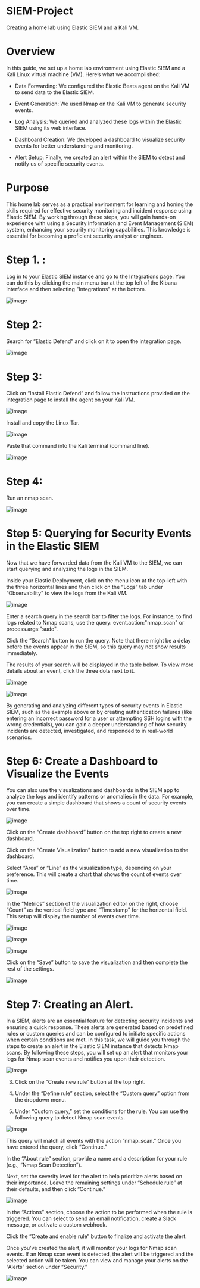 # SIEM-Project
Creating a home lab using Elastic SIEM and a Kali VM.

# Overview

In this guide, we set up a home lab environment using Elastic SIEM and a Kali Linux virtual machine (VM). Here’s what we accomplished:

 - Data Forwarding: We configured the Elastic Beats agent on the Kali VM to send data to the Elastic SIEM.

 - Event Generation: We used Nmap on the Kali VM to generate security events.

 - Log Analysis: We queried and analyzed these logs within the Elastic SIEM using its web interface.

 - Dashboard Creation: We developed a dashboard to visualize security events for better understanding and monitoring.

 - Alert Setup: Finally, we created an alert within the SIEM to detect and notify us of specific security events.

# Purpose

This home lab serves as a practical environment for learning and honing the skills required for effective security monitoring and incident response using Elastic SIEM. By working through these steps, you will gain hands-on experience with using a Security Information and Event Management (SIEM) system, enhancing your security monitoring capabilities. This knowledge is essential for becoming a proficient security analyst or engineer.


# Step 1. : 
Log in to your Elastic SIEM instance and go to the Integrations page. You can do this by clicking the main menu bar at the top left of the Kibana interface and then selecting "Integrations" at the bottom.

![image](https://github.com/user-attachments/assets/118844ca-1aa2-4f78-920b-54b489311569)

# Step 2:
Search for “Elastic Defend” and click on it to open the integration page.

![image](https://github.com/user-attachments/assets/6f999ef1-96df-4aa2-b790-92b638271dc1)

# Step 3:  
Click on “Install Elastic Defend” and follow the instructions provided on the integration page to install the agent on your Kali VM.

![image](https://github.com/user-attachments/assets/6a3f23a7-7847-405d-a84a-5991a0b11ae6)

Install and copy the Linux Tar.

![image](https://github.com/user-attachments/assets/09bbf6bd-3d7c-4128-b519-a3a519d3f3a0)

Paste that command into the Kali terminal (command line).

![image](https://github.com/user-attachments/assets/ae33ce30-d7f0-4c07-9feb-3d7237cfea44)

# Step 4:  
Run an nmap scan.

![image](https://github.com/user-attachments/assets/43c3c985-8a3e-4a63-9218-29953bfe52d7)

# Step 5: Querying for Security Events in the Elastic SIEM
Now that we have forwarded data from the Kali VM to the SIEM, we can start querying and analyzing the logs in the SIEM.

Inside your Elastic Deployment, click on the menu icon at the top-left with the three horizontal lines and then click on the “Logs” tab under “Observability” to view the logs from the Kali VM.

![image](https://github.com/user-attachments/assets/f34b9dd4-ddb2-49a1-8a7a-8b29c66ea43a)

Enter a search query in the search bar to filter the logs. For instance, to find logs related to Nmap scans, use the query: event.action:"nmap_scan" or process.args:"sudo".

Click the “Search” button to run the query. Note that there might be a delay before the events appear in the SIEM, so this query may not show results immediately.

The results of your search will be displayed in the table below. To view more details about an event, click the three dots next to it.

![image](https://github.com/user-attachments/assets/d90f4aff-1a17-487f-9f5e-61dfba798117)

![image](https://github.com/user-attachments/assets/f671d9cf-e5ec-4b67-a0cb-4a0ff80c94a9)

By generating and analyzing different types of security events in Elastic SIEM, such as the example above or by creating authentication failures (like entering an incorrect password for a user or attempting SSH logins with the wrong credentials), you can gain a deeper understanding of how security incidents are detected, investigated, and responded to in real-world scenarios.

# Step 6: Create a Dashboard to Visualize the Events
You can also use the visualizations and dashboards in the SIEM app to analyze the logs and identify patterns or anomalies in the data. For example, you can create a simple dashboard that shows a count of security events over time.

![image](https://github.com/user-attachments/assets/0ec0fd24-04ca-4d8e-b652-ea4ae24cd1d4)

Click on the “Create dashboard” button on the top right to create a new dashboard.

Click on the “Create Visualization” button to add a new visualization to the dashboard.

Select “Area” or “Line” as the visualization type, depending on your preference. This will create a chart that shows the count of events over time.

![image](https://github.com/user-attachments/assets/b50d771f-a4f9-4e69-bcaa-a976094bd1b9)

In the “Metrics” section of the visualization editor on the right, choose “Count” as the vertical field type and “Timestamp” for the horizontal field. This setup will display the number of events over time.

![image](https://github.com/user-attachments/assets/e02a1160-92fd-49dd-9f46-5015dbe52543)

![image](https://github.com/user-attachments/assets/8b13a601-25de-40bc-8172-12ade2b4ef18)

![image](https://github.com/user-attachments/assets/532f3c28-2360-447e-9974-9f2443af1bf8)

Click on the “Save” button to save the visualization and then complete the rest of the settings.

![image](https://github.com/user-attachments/assets/2d14569b-fee7-439c-b709-f60d07d0d809)

# Step 7: Creating an Alert.

In a SIEM, alerts are an essential feature for detecting security incidents and ensuring a quick response. These alerts are generated based on predefined rules or custom queries and can be configured to initiate specific actions when certain conditions are met. In this task, we will guide you through the steps to create an alert in the Elastic SIEM instance that detects Nmap scans. By following these steps, you will set up an alert that monitors your logs for Nmap scan events and notifies you upon their detection.

![image](https://github.com/user-attachments/assets/fbafd84a-857a-4d50-a9ee-a9b4e0d0ceb8)

3. Click on the “Create new rule” button at the top right.

4. Under the “Define rule” section, select the “Custom query” option from the dropdown menu.

5. Under “Custom query,” set the conditions for the rule. You can use the following query to detect Nmap scan events.

![image](https://github.com/user-attachments/assets/4dfa7956-b870-42b1-9346-f19209116034)

This query will match all events with the action “nmap_scan.” Once you have entered the query, click “Continue.”

In the “About rule” section, provide a name and a description for your rule (e.g., “Nmap Scan Detection”).

Next, set the severity level for the alert to help prioritize alerts based on their importance. Leave the remaining settings under “Schedule rule” at their defaults, and then click “Continue.”

![image](https://github.com/user-attachments/assets/84608ad7-9875-4029-b541-e804837a28d4)

In the “Actions” section, choose the action to be performed when the rule is triggered. You can select to send an email notification, create a Slack message, or activate a custom webhook.

Click the “Create and enable rule” button to finalize and activate the alert.

Once you’ve created the alert, it will monitor your logs for Nmap scan events. If an Nmap scan event is detected, the alert will be triggered and the selected action will be taken. You can view and manage your alerts on the “Alerts” section under “Security.”

![image](https://github.com/user-attachments/assets/049389cf-4655-45cd-80d7-586434b0bbb4)

